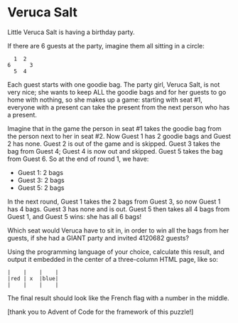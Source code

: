 # Veruca Salt

Little Veruca Salt is having a birthday party.

If there are 6 guests at the party, imagine them all sitting in a circle:

      1  2
    6      3
      5  4

Each guest starts with one goodie bag. The party girl, Veruca Salt, is not very nice; she wants to keep ALL the goodie bags and for her guests to go home with nothing, so she makes up a game: starting with seat #1, everyone with a present can take the present from the next person who has a present.

Imagine that in the game the person in seat #1 takes the goodie bag from the person next to her in seat #2. Now Guest 1 has 2 goodie bags and Guest 2 has none. Guest 2 is out of the game and is skipped. Guest 3 takes the bag from Guest 4; Guest 4 is now out and skipped. Guest 5 takes the bag from Guest 6. So at the end of round 1, we have:

* Guest 1: 2 bags
* Guest 3: 2 bags
* Guest 5: 2 bags

In the next round, Guest 1 takes the 2 bags from Guest 3, so now Guest 1 has 4 bags. Guest 3 has none and is out. Guest 5 then takes all 4 bags from Guest 1, and Guest 5 wins: she has all 6 bags!

Which seat would Veruca have to sit in, in order to win all the bags from her guests, if she had a GIANT party and invited 4120682 guests?

Using the programming language of your choice, calculate this result, and output it embedded in the center of a three-column HTML page, like so:

    |    |    |    |
    |red | x  |blue|
    |    |    |    |

The final result should look like the French flag with a number in the middle.

[thank you to Advent of Code for the framework of this puzzle!]


